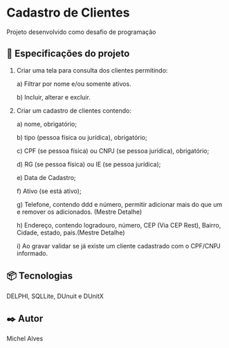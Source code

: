 # Cadastro de Clientes

Projeto desenvolvido como desafio de programação

## 🚀 Especificações do projeto

1) Criar uma tela para consulta dos clientes permitindo:

      a) Filtrar por nome e/ou somente ativos.

      b) Incluir, alterar e excluir.

2) Criar um cadastro de clientes contendo: 

      a) nome, obrigatório;

      b) tipo (pessoa física ou jurídica), obrigatório;

      c) CPF (se pessoa física) ou CNPJ (se pessoa jurídica), obrigatório;

      d) RG (se pessoa física) ou IE (se pessoa jurídica);

      e) Data de Cadastro;

      f) Ativo (se está ativo);     

      g) Telefone, contendo ddd e número, permitir adicionar mais do que um e remover os adicionados. (Mestre Detalhe)
      
      h) Endereço, contendo logradouro, número, CEP (Via CEP Rest), Bairro, Cidade, estado, país.(Mestre Detalhe)

      i) Ao gravar validar se já existe um cliente cadastrado com o CPF/CNPJ informado.



## 📦 Tecnologias

DELPHI, SQLLite, DUnuit e DUnitX

## ✒️ Autor

Michel Alves
